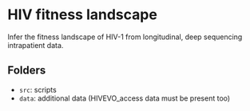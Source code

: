 # HIV fitness landscape
Infer the fitness landscape of HIV-1 from longitudinal, deep sequencing intrapatient data.

## Folders
- `src`: scripts
- `data`: additional data (HIVEVO_access data must be present too)


